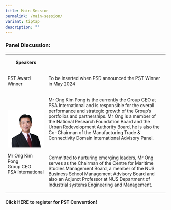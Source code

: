 ```yaml
---
title: Main Session
permalink: /main-session/
variant: tiptap
description: ""
---
```

<h3>Panel Discussion:</h3>
<table style="minWidth: 50px">
<colgroup>
<col>
<col>
</colgroup>
<tbody>
<tr>
<th rowspan="1" colspan="1">
<p>Speakers</p>
</th>
<th rowspan="1" colspan="1">
<p></p>
</th>
</tr>
<tr>
<td rowspan="1" colspan="1">
<p>PST Award Winner</p>
</td>
<td rowspan="1" colspan="1">
<p>To be inserted when PSD announced the PST Winner in May 2024</p>
</td>
</tr>
<tr>
<td rowspan="1" colspan="1">
<p></p>
<div class="isomer-image-wrapper">
<img style="width: 100%" height="auto" width="100%" alt="" src="/images/Speaker_OngKimPong.jpg">
</div>
<p>Mr Ong Kim Pong
<br>Group CEO
<br>PSA International</p>
</td>
<td rowspan="1" colspan="1">
<p>Mr Ong Kim Pong is the currently the Group CEO at PSA International and
is responsible for the overall performance and strategic growth of the
Group’s portfolios and partnerships. Mr Ong is a member of the National
Research Foundation Board and the Urban Redevelopment Authority Board,
he is also the Co-Chairman of the Manufacturing Trade &amp; Connectivity
Domain International Advisory Panel.</p>
<p>&nbsp;</p>
<p>Committed to nurturing emerging leaders, Mr Ong serves as the Chairman
of the Centre for Maritime Studies Management Board, a member of the NUS
Business School Management Advisory Board and also an Adjunct Professor
at NUS Department of Industrial systems Engineering and Management.</p>
</td>
</tr>
</tbody>
</table>
<h4>Click HERE to register for PST Convention!</h4>
<p></p>